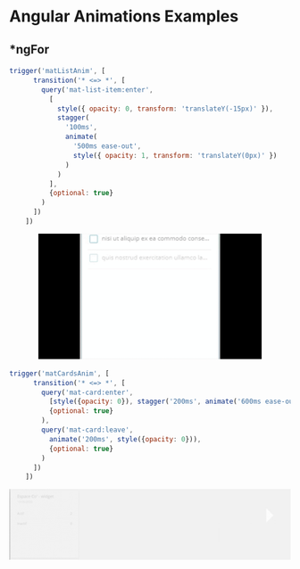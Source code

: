 # Angular Animations Examples

## *ngFor
```javascript
trigger('matListAnim', [
      transition('* <=> *', [
        query('mat-list-item:enter',
          [
            style({ opacity: 0, transform: 'translateY(-15px)' }),
            stagger(
              '100ms',
              animate(
                '500ms ease-out',
                style({ opacity: 1, transform: 'translateY(0px)' })
              )
            )
          ],
          {optional: true}
        )
      ])
    ])
```
<div align="center"><img src="todo2.gif" width="400px" /></div>

```javascript
trigger('matCardsAnim', [
      transition('* <=> *', [
        query('mat-card:enter',
          [style({opacity: 0}), stagger('200ms', animate('600ms ease-out', style({opacity: 1})))],
          {optional: true}
        ),
        query('mat-card:leave',
          animate('200ms', style({opacity: 0})),
          {optional: true}
        )
      ])
    ])
```
<div align="center"><img src="stats.gif" heigth="200px" /></div>
